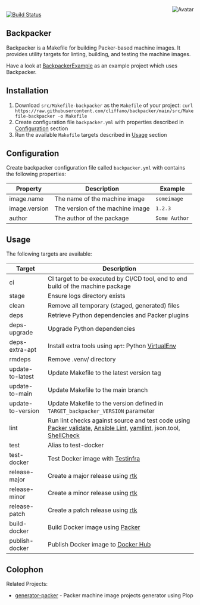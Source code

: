 <img align="right" src="https://raw.github.com/cliffano/backpacker/master/avatar.jpg" alt="Avatar"/>

[![Build Status](https://github.com/cliffano/backpacker/actions/workflows/ci-workflow.yaml/badge.svg)](https://github.com/cliffano/backpacker/actions/workflows/ci-workflow.yaml)
<br/>

Backpacker
----------

Backpacker is a Makefile for building Packer-based machine images.
It provides utility targets for linting, building, and testing the machine images.

Have a look at [BackpackerExample](examples/) as an example project which uses Backpacker.

Installation
------------

1. Download `src/Makefile-backpacker` as the `Makefile` of your project:
    `curl https://raw.githubusercontent.com/cliffano/backpacker/main/src/Makefile-backpacker -o Makefile`
2. Create configuration file `backpacker.yml` with properties described in [Configuration](#configuration) section
3. Run the available `Makefile` targets described in [Usage](#usage) section

Configuration
-------------

Create backpacker configuration file called `backpacker.yml` with contains the following properties:

| Property | Description | Example |
|----------|-------------|---------|
| image.name | The name of the machine image | `someimage` |
| image.version | The version of the machine image | `1.2.3` |
| author | The author of the package | `Some Author` |

Usage
-----

The following targets are available:

| Target | Description |
|--------|-------------|
| ci | CI target to be executed by CI/CD tool, end to end build of the machine package |
| stage | Ensure logs directory exists |
| clean | Remove all temporary (staged, generated) files |
| deps | Retrieve Python dependencies and Packer plugins |
| deps-upgrade | Upgrade Python dependencies |
| deps-extra-apt | Install extra tools using `apt`: Python [VirtualEnv](https://virtualenv.pypa.io/) |
| rmdeps | Remove .venv/ directory |
| update-to-latest | Update Makefile to the latest version tag |
| update-to-main | Update Makefile to the main branch |
| update-to-version | Update Makefile to the version defined in `TARGET_backpacker_VERSION` parameter |
| lint | Run lint checks against source and test code using [Packer validate](https://developer.hashicorp.com/packer/docs/commands/validate), [Ansible Lint](https://ansible.readthedocs.io/projects/lint/), [yamllint](https://github.com/adrienverge/yamllint), json.tool, [ShellCheck](https://github.com/koalaman/shellcheck) |
| test | Alias to test-docker |
| test-docker | Test Docker image with [Testinfra](https://testinfra.readthedocs.io/en/latest/) |
| release-major | Create a major release using [rtk](https://github.com/cliffano/rtk) |
| release-minor | Create a minor release using [rtk](https://github.com/cliffano/rtk) |
| release-patch | Create a patch release using [rtk](https://github.com/cliffano/rtk) |
| build-docker | Build Docker image using [Packer](https://developer.hashicorp.com/packer) |
| publish-docker | Publish Docker image to [Docker Hub](https://hub.docker.com/) |

Colophon
--------

Related Projects:

* [generator-packer](https://github.com/cliffano/generator-packer) - Packer machine image projects generator using Plop
